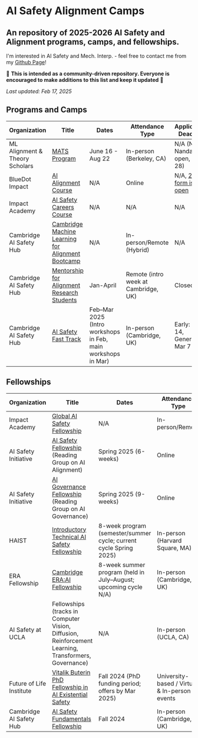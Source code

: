 # AI Safety Alignment Camps 
An repository of 2025-2026 AI Safety and Alignment programs, camps, and fellowships. 
---
I'm interested in AI Safety and Mech. Interp. - feel free to contact me from my [Github Page](https://github.com/kutay25)!

🙏 **This is intended as a community-driven repository. Everyone is encouraged to make additions to this list and keep it updated** 🙏

_Last updated: Feb 17, 2025_

## Programs and Camps
| Organization                      | Title                                                                                                   | Dates                                                                                           | Attendance Type                        | Application Deadline                         |
| ----------------------------------| ------------------------------------------------------------------------------------------------------- | ----------------------------------------------------------------------------------------------- | -------------------------------------- | -------------------------------------------- |
| ML Alignment & Theory Scholars    | [MATS Program](https://www.matsprogram.org/)                                                                          | June 16 - Aug 22                                               | In-person (Berkeley, CA)                 | N/A (Neel Nanda is open, Feb 28)                                  |
| BlueDot Impact                    | [AI Alignment Course](https://aisafetyfundamentals.com/alignment/)                                                    | N/A                                                            | Online                                   | N/A, [2025 form is open](https://forms.bluedot.org/NliceQmUvMTfPDkVIYJy)                                  |
| Impact Academy                    | [AI Safety Careers Course](https://impactacademy.org/)                                                                | N/A                                                            | N/A                                      | N/A                                          |
| Cambridge AI Safety Hub           | [Cambridge Machine Learning for Alignment Bootcamp](https://www.cambridgeaisafety.org/camlab)                         | N/A                                                            | In-person/Remote (Hybrid)                | N/A                                          |
| Cambridge AI Safety Hub           | [Mentorship for Alignment Research Students](https://www.cambridgeaisafety.org/mars)                                  | Jan-April                                                      | Remote (intro week at Cambridge, UK)     | Closed |
| Cambridge AI Safety Hub           | [AI Safety Fast Track](https://www.cambridgeaisafety.org/ai-safety-fast-track)                                        | Feb–Mar 2025 (Intro workshops in Feb, main workshops in Mar)   | In-person (Cambridge, UK)                | Early: Feb 14, General: Mar 7 |

## Fellowships
| Organization                      | Title                                                                                                   | Dates                                                                                           | Attendance Type                        | Application Deadline                         |
| ----------------------------------| ------------------------------------------------------------------------------------------------------- | ----------------------------------------------------------------------------------------------- | -------------------------------------- | -------------------------------------------- |
| Impact Academy                    | [Global AI Safety Fellowship](https://globalaisafetyfellowship.com/)                                                  | N/A                                                                                             | In-person/Remote                       | N/A                                          |
| AI Safety Initiative              | [AI Safety Fellowship](https://www.aisi.dev/home) (Reading Group on AI Alignment)                                     | Spring 2025 (6-weeks)                                                                    | Online                                 | N/A                                          |
| AI Safety Initiative              | [AI Governance Fellowship](https://www.aisi.dev/home) (Reading Group on AI Governance)                                | Spring 2025 (9-weeks)                                                                    | Online                                 | N/A                                          |
| HAIST                             | [Introductory Technical AI Safety Fellowship](https://haist.ai/tech-fellowship)                                       | 8-week program (semester/summer cycle; current cycle Spring 2025)                               | In-person (Harvard Square, MA)         | Feb 4, 2025 at 11:59pm ET                     |
| ERA Fellowship                    | [Cambridge ERA:AI Fellowship](https://erafellowship.org/)                                                             | 8-week summer program (held in July–August; upcoming cycle N/A)                                 | In-person (Cambridge, UK)              | N/A                                          |
| AI Safety at UCLA                 | Fellowships (tracks in Computer Vision, Diffusion, Reinforcement Learning, Transformers, Governance)                  | N/A                                                    | In-person (UCLA, CA)                   | N/A                                          |
| Future of Life Institute          | [Vitalik Buterin PhD Fellowship in AI Existential Safety](https://futureoflife.org/grant-program/phd-fellowships/)    | Fall 2024 (PhD funding period; offers by Mar 2025)                                              | University-based / Virtual & In-person events | Nov 20, 2024                          |
| Cambridge AI Safety Hub           | [AI Safety Fundamentals Fellowship](https://www.cambridgeaisafety.org/intro)                                          | Fall 2024                                                                                       | In-person (Cambridge, UK)              | Wed 16 Oct 23:59 GMT                         |

